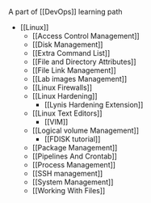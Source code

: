 
A part of [[DevOps]] learning path
- [[Linux]]
	- [[Access Control Management]]
	- [[Disk Management]]
	- [[Extra Command List]]
	- [[File and Directory Attributes]]
	- [[File Link Management]]
	- [[Lab images Management]]
	- [[Linux Firewalls]]
	- [[Linux Hardening]]
		- [[Lynis Hardening Extension]]
	- [[Linux Text Editors]]
		- [[VIM]]
	- [[Logical volume Management]]
		-  [[FDISK tutorial]]
	- [[Package Management]]
	- [[Pipelines And Crontab]]
	- [[Process Management]]
	- [[SSH management]]
	- [[System Management]]
	- [[Working With Files]]